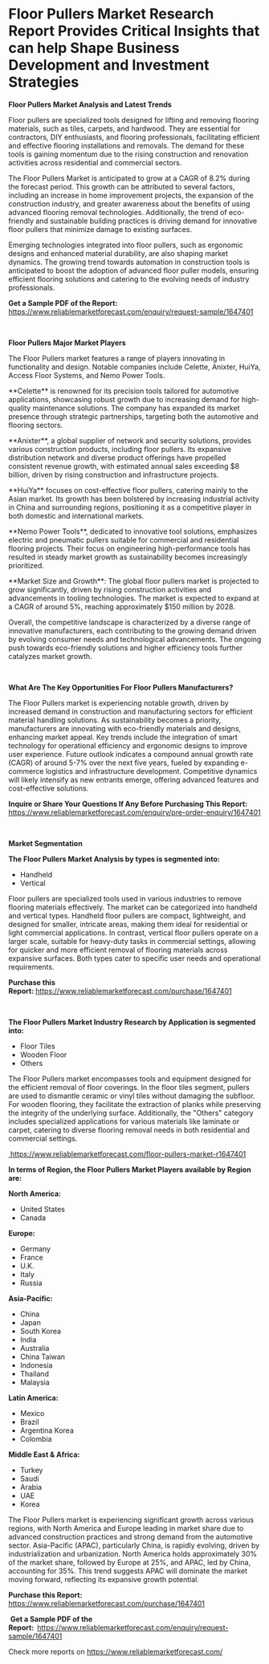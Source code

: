 <p><h1>Floor Pullers Market Research Report Provides Critical Insights that can help Shape Business Development and Investment Strategies</h1></p><p><strong>Floor Pullers Market Analysis and Latest Trends</strong></p>
<p><p>Floor pullers are specialized tools designed for lifting and removing flooring materials, such as tiles, carpets, and hardwood. They are essential for contractors, DIY enthusiasts, and flooring professionals, facilitating efficient and effective flooring installations and removals. The demand for these tools is gaining momentum due to the rising construction and renovation activities across residential and commercial sectors.</p><p>The Floor Pullers Market is anticipated to grow at a CAGR of 8.2% during the forecast period. This growth can be attributed to several factors, including an increase in home improvement projects, the expansion of the construction industry, and greater awareness about the benefits of using advanced flooring removal technologies. Additionally, the trend of eco-friendly and sustainable building practices is driving demand for innovative floor pullers that minimize damage to existing surfaces.</p><p>Emerging technologies integrated into floor pullers, such as ergonomic designs and enhanced material durability, are also shaping market dynamics. The growing trend towards automation in construction tools is anticipated to boost the adoption of advanced floor puller models, ensuring efficient flooring solutions and catering to the evolving needs of industry professionals.</p></p>
<p><strong>Get a Sample PDF of the Report:&nbsp;</strong> <a href="https://www.reliablemarketforecast.com/enquiry/request-sample/1647401?utm_campaign=2603&utm_medium=2&utm_source=Github&utm_content=ia&utm_term=05042025&utm_id=floor-pullers">https://www.reliablemarketforecast.com/enquiry/request-sample/1647401</a></p>
<p>&nbsp;</p>
<p><strong>Floor Pullers Major Market Players</strong></p>
<p><p>The Floor Pullers market features a range of players innovating in functionality and design. Notable companies include Celette, Anixter, HuiYa, Access Floor Systems, and Nemo Power Tools.</p><p>**Celette** is renowned for its precision tools tailored for automotive applications, showcasing robust growth due to increasing demand for high-quality maintenance solutions. The company has expanded its market presence through strategic partnerships, targeting both the automotive and flooring sectors.</p><p>**Anixter**, a global supplier of network and security solutions, provides various construction products, including floor pullers. Its expansive distribution network and diverse product offerings have propelled consistent revenue growth, with estimated annual sales exceeding $8 billion, driven by rising construction and infrastructure projects.</p><p>**HuiYa** focuses on cost-effective floor pullers, catering mainly to the Asian market. Its growth has been bolstered by increasing industrial activity in China and surrounding regions, positioning it as a competitive player in both domestic and international markets.</p><p>**Nemo Power Tools**, dedicated to innovative tool solutions, emphasizes electric and pneumatic pullers suitable for commercial and residential flooring projects. Their focus on engineering high-performance tools has resulted in steady market growth as sustainability becomes increasingly prioritized.</p><p>**Market Size and Growth**: The global floor pullers market is projected to grow significantly, driven by rising construction activities and advancements in tooling technologies. The market is expected to expand at a CAGR of around 5%, reaching approximately $150 million by 2028.</p><p>Overall, the competitive landscape is characterized by a diverse range of innovative manufacturers, each contributing to the growing demand driven by evolving consumer needs and technological advancements. The ongoing push towards eco-friendly solutions and higher efficiency tools further catalyzes market growth.</p></p>
<p>&nbsp;</p>
<p><strong>What Are The Key Opportunities For Floor Pullers Manufacturers?</strong></p>
<p><p>The Floor Pullers market is experiencing notable growth, driven by increased demand in construction and manufacturing sectors for efficient material handling solutions. As sustainability becomes a priority, manufacturers are innovating with eco-friendly materials and designs, enhancing market appeal. Key trends include the integration of smart technology for operational efficiency and ergonomic designs to improve user experience. Future outlook indicates a compound annual growth rate (CAGR) of around 5-7% over the next five years, fueled by expanding e-commerce logistics and infrastructure development. Competitive dynamics will likely intensify as new entrants emerge, offering advanced features and cost-effective solutions.</p></p>
<p><strong>Inquire or Share Your Questions If Any Before Purchasing This Report:</strong> <a href="https://www.reliablemarketforecast.com/enquiry/pre-order-enquiry/1647401?utm_campaign=2603&utm_medium=2&utm_source=Github&utm_content=ia&utm_term=05042025&utm_id=floor-pullers">https://www.reliablemarketforecast.com/enquiry/pre-order-enquiry/1647401</a></p>
<p>&nbsp;</p>
<p><strong>Market Segmentation</strong></p>
<p><strong>The Floor Pullers Market Analysis by types is segmented into:</strong></p>
<p><ul><li>Handheld</li><li>Vertical</li></ul></p>
<p><p>Floor pullers are specialized tools used in various industries to remove flooring materials effectively. The market can be categorized into handheld and vertical types. Handheld floor pullers are compact, lightweight, and designed for smaller, intricate areas, making them ideal for residential or light commercial applications. In contrast, vertical floor pullers operate on a larger scale, suitable for heavy-duty tasks in commercial settings, allowing for quicker and more efficient removal of flooring materials across expansive surfaces. Both types cater to specific user needs and operational requirements.</p></p>
<p><strong>Purchase this Report:&nbsp;</strong><a href="https://www.reliablemarketforecast.com/purchase/1647401?utm_campaign=2603&utm_medium=2&utm_source=Github&utm_content=ia&utm_term=05042025&utm_id=floor-pullers">https://www.reliablemarketforecast.com/purchase/1647401</a></p>
<p>&nbsp;</p>
<p><strong>The Floor Pullers Market Industry Research by Application is segmented into:</strong></p>
<p><ul><li>Floor Tiles</li><li>Wooden Floor</li><li>Others</li></ul></p>
<p><p>The Floor Pullers market encompasses tools and equipment designed for the efficient removal of floor coverings. In the floor tiles segment, pullers are used to dismantle ceramic or vinyl tiles without damaging the subfloor. For wooden flooring, they facilitate the extraction of planks while preserving the integrity of the underlying surface. Additionally, the "Others" category includes specialized applications for various materials like laminate or carpet, catering to diverse flooring removal needs in both residential and commercial settings.</p></p>
<p><a href="https://www.reliablemarketforecast.com/floor-pullers-market-r1647401?utm_campaign=2603&utm_medium=2&utm_source=Github&utm_content=ia&utm_term=05042025&utm_id=floor-pullers">&nbsp;https://www.reliablemarketforecast.com/floor-pullers-market-r1647401</a></p>
<p><strong>In terms of Region, the Floor Pullers Market Players available by Region are:</strong></p>
<p>
    <p> <strong> North America: </strong>
        <ul>
            <li>United States</li>
            <li>Canada</li>
        </ul>
        </p> 
    <p> <strong> Europe: </strong>
        <ul>
            <li>Germany</li>
            <li>France</li>
            <li>U.K.</li>
            <li>Italy</li>
            <li>Russia</li>
        </ul>
        </p> 
    <p> <strong> Asia-Pacific: </strong>
        <ul>
            <li>China</li>
            <li>Japan</li>
            <li>South Korea</li>
            <li>India</li>
            <li>Australia</li>
            <li>China Taiwan</li>
            <li>Indonesia</li>
            <li>Thailand</li>
            <li>Malaysia</li>
        </ul>
        </p> 
    <p> <strong> Latin America: </strong>
        <ul>
            <li>Mexico</li>
            <li>Brazil</li>
            <li>Argentina Korea</li>
            <li>Colombia</li>
        </ul>
        </p> 
    <p> <strong> Middle East & Africa: </strong>
        <ul>
            <li>Turkey</li>
            <li>Saudi</li>
            <li>Arabia</li>
            <li>UAE</li>
            <li>Korea</li>
        </ul>
    </p>
    </p>
<p><p>The Floor Pullers market is experiencing significant growth across various regions, with North America and Europe leading in market share due to advanced construction practices and strong demand from the automotive sector. Asia-Pacific (APAC), particularly China, is rapidly evolving, driven by industrialization and urbanization. North America holds approximately 30% of the market share, followed by Europe at 25%, and APAC, led by China, accounting for 35%. This trend suggests APAC will dominate the market moving forward, reflecting its expansive growth potential.</p></p>
<p><strong>Purchase this Report: </strong><a href="https://www.reliablemarketforecast.com/purchase/1647401?utm_campaign=2603&utm_medium=2&utm_source=Github&utm_content=ia&utm_term=05042025&utm_id=floor-pullers">https://www.reliablemarketforecast.com/purchase/1647401</a></p>
<p>&nbsp;<strong>Get a Sample PDF of the Report:&nbsp;&nbsp;</strong><a href="https://www.reliablemarketforecast.com/enquiry/request-sample/1647401?utm_campaign=2603&utm_medium=2&utm_source=Github&utm_content=ia&utm_term=05042025&utm_id=floor-pullers">https://www.reliablemarketforecast.com/enquiry/request-sample/1647401</a></p>
<p><strong></strong></p>
<p>Check more reports on <a href="https://www.reliablemarketforecast.com/?utm_campaign=2603&utm_medium=2&utm_source=Github&utm_content=ia&utm_term=05042025&utm_id=floor-pullers">https://www.reliablemarketforecast.com/</a></p>